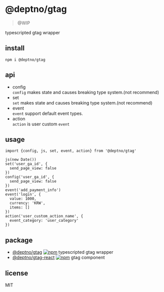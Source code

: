 # @deptno/gtag

> @WIP

typescripted gtag wrapper

## install
```shell script
npm i @deptno/gtag
```

## api
- config  
  `config` makes state and causes breaking type system.(not recommend)
- set  
  `set` makes state and causes breaking type system.(not recommend)
- event  
  `event` support default event types.
- action  
  `action` is user custom `event`

## usage
```tsx
import {config, js, set, event, action} from '@deptno/gtag'

js(new Date())
set('user_ga_id', {
  send_page_view: false
})
config('user_ga_id', {
  send_page_view: false
})
event('add_payment_info')
event('login', {
  value: 1000,
  currency: 'KRW',
  items: []
})
action('user_custom_action_name', {
  event_category: 'user_category'
})
```

## package
- [@deptno/gtag](packages/gtag) [![npm](https://img.shields.io/npm/dt/@deptno/gtag.svg?style=for-the-badge)](https://www.npmjs.com/package/@deptno/gtag)
  typescripted gtag wrapper
- [@deptno/gtag-react](packages/gtag-gtag) [![npm](https://img.shields.io/npm/dt/@deptno/gtag-react.svg?style=for-the-badge)](https://www.npmjs.com/package/@deptno/gtag-react)
  gtag component

## license
MIT
